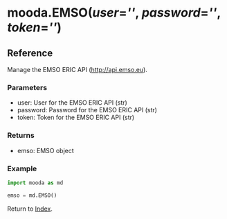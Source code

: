 # mooda.EMSO(*user*=*''*, *password*=*''*, *token*=*''*)

## Reference

Manage the EMSO ERIC API (http://api.emso.eu).

### Parameters

* user:  User for the EMSO ERIC API (str)
* password:  Password for the EMSO ERIC API (str)
* token: Token for the EMSO ERIC API (str)

### Returns

* emso: EMSO object

### Example

```python
import mooda as md

emso = md.EMSO()
```

Return to [Index](../../index_api_reference.md).